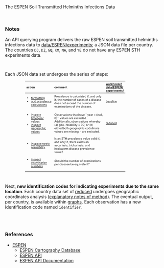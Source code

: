 <br>

The ESPEN Soil Transmitted Helminths Infections Data

<br>

### Notes

An API querying program delivers the raw ESPEN soil transmitted helminths infections data 
to [data/ESPEN/experiments](./data/ESPEN/experiments); a JSON data file per country.  The 
countries ``DJ``, ``DZ``, ``GQ``, ``KM``, ``NA``, and ``YE`` do not have any ESPEN STH experiments data.
  
<br>

Each JSON data set undergoes the series of steps:

<table style="width: 65%; font-size: 65%; text-align: left; margin-left: 65px;">
    <colgroup>
        <col span="1" style="width: 30%;">
        <col span="1" style="width: 65%;">
        <col span="1" style="width: 5%;">
    </colgroup>
    <thead>
        <tr><th>action</th><th>comment</th><th><a href="./warehouse/data/ESPEN/experiments">warehouse/<br>data/ESPEN/<br>experiments/</a></th></tr>
    </thead>
    <tr>
        <td><ul>
            <li><a href="./src/experiments/format.py">formatting</a></li><li><a href="./src/experiments/prevalence.py">add prevalence calculations</a></li>
        </ul></td>
        <td>Prevalence is calculated if, and only if, the number of cases of a disease does not exceed the number of examinations of the disease.</td>
        <td><a href="./warehouse/data/ESPEN/experiments/baseline">baseline</a></td>
    </tr>
    <tr>
        <td><ul>
            <li><a href="./src/experiments/time.py">inspect time/year values</a></li><li><a href="./src/experiments/geographical.py">inspect geographic values</a></li>
        </ul></td>
        <td>Observations that have ``year = {null, 0}`` values are excluded.  Additionally, observations whereby (a) geo-reliability = 99, or 
            (b) either/both geographic co&ouml;rdinate values are missing - are excluded.</td>
        <td><a href="./warehouse/data/ESPEN/experiments/reduced">reduced</a></td>
    </tr>
    <tr>
        <td><ul><li><a href="./src/experiments/plausible.py">inspect metric plausibility</a></li></ul></td>
        <td>Is an STH prevalence value valid if, and only if, there exists an ascariasis, trichuriasis, and hookworm disease prevalence value?</td>
        <td></td>
    </tr>
    <tr>
        <td><ul><li><a href="./src/experiments/equivalent.py">inspect examination numbers</a></li></ul></td>
        <td>Should the number of examinations per disease be equivalent?</td>
        <td></td>
    </tr>
</table>

<br>

Next, **new identification codes for indicating experiments due to the same location**. Each country data set of 
[reduced](./warehouse/data/ESPEN/experiments/reduced) undergoes geographic co&ouml;rdinates 
analysis ([explanatory notes of method](https://colab.research.google.com/github/helminthiases/networks/blob/develop/notebooks/graphs.ipynb#scrollTo=Determining_Equivalent_Geographic_Points)).  The eventual 
output, per country, is available within [graphs](./warehouse/data/ESPEN/networks/graphs).  Each observation has 
a new identification code named ``identifier.``

<br>
<br>

### References

* [ESPEN](https://espen.afro.who.int/)
  * [ESPEN Cartography Database](https://espen.afro.who.int/tools-resources/cartography-database)
  * [ESPEN API](https://admin.espen.afro.who.int/docs/api)
  * [ESPEN API Documentation](https://espen.stoplight.io)

<br>
<br>

<br>
<br>

<br>
<br>

<br>
<br>

